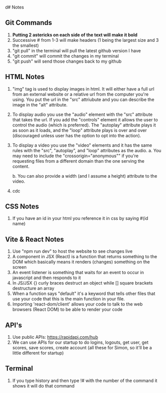 d# Notes

## Git Commands
1. **Putting 2 astericks on each side of the text will make it bold**
2. Successive # from 1-3 will make headers (1 being the largest size and 3 the smallest)
3. "git pull" in the terminal will pull the latest github version I have
4. "git commit" will commit the changes in my terminal
5. "git push" will send those changes back to my github

## HTML Notes

1. "img" tag is used to display images in html. It will either have a full url from an external website or a relative url from the computer you're using. You put the url in the "src" attriubute and you can describe the image in the "alt" attribute.
2. To display audio you use the "audio" element with the "src" attribute that takes the url. If you add the "controls" element it allows the user to control the audio (which is preferred). The "autoplay" attribute plays it as soon as it loads, and the "loop" attribute plays is over and over (discouraged unless user has the option to opt into the action).
3. To display a video you use the "video" elements and it has the same rules with the "src", "autoplay", and "loop" attributes as the audio.
   a. You may need to include the "crossorigin="anonymous"" if you're requesting files from a different domain than the one serving the content.
   
   b. You can also provide a width (and I assume a height) attribute to the video.
4. cdc

## CSS Notes

1. If you have an id in your html you reference it in css by saying #(id name)

## Vite & React Notes

1. Use "npm run dev" to host the website to see changes live
2. A component in JSX (React) is a function that returns something to the DOM which basically means it renders (changes) something on the screen
3. An event listener is something that waits for an event to occur in javascript and then responds to it
4. In JS/JSX {} curly braces destruct an object while [] square brackets destructure an array
5. When a function says "default" it's a keyword that tells other files that use your code that this is the main function in your file.
6. Importing 'react-dom/client' allows your code to talk to the web browsers (React DOM) to be able to render your code

## API's

1. Use public APIs: https://rapidapi.com/hub
2. We can use APIs for our startup to do logins, logouts, get user, get scores, save scores, create account (all these for Simon, so it'll be a little different for startup)

## Terminal

1. If you type history and then type !# with the number of the command it shows it will do that command
